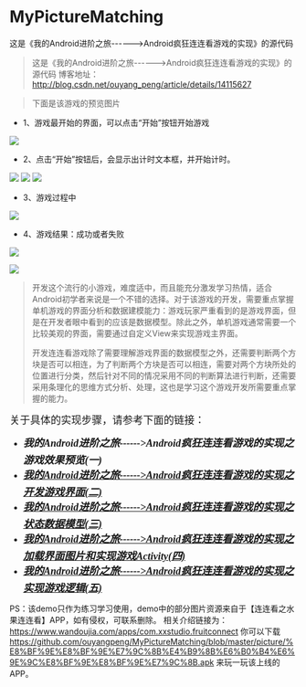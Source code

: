 # MyPictureMatching
这是《我的Android进阶之旅------>Android疯狂连连看游戏的实现》的源代码    



>这是《我的Android进阶之旅------>Android疯狂连连看游戏的实现》的源代码
>博客地址：http://blog.csdn.net/ouyang_peng/article/details/14115627

>下面是该游戏的预览图片

- 1、游戏最开始的界面，可以点击“开始”按钮开始游戏

![](https://github.com/ouyangpeng/MyPictureMatching/blob/master/picture/a7.jpg)

- 2、点击“开始”按钮后，会显示出计时文本框，并开始计时。

![](https://github.com/ouyangpeng/MyPictureMatching/blob/master/picture/a1.jpg)
![](https://github.com/ouyangpeng/MyPictureMatching/blob/master/picture/a3.jpg)
![](https://github.com/ouyangpeng/MyPictureMatching/blob/master/picture/a4.jpg)

- 3、游戏过程中

![](https://github.com/ouyangpeng/MyPictureMatching/blob/master/picture/a2.jpg)


- 4、游戏结果：成功或者失败

![](https://github.com/ouyangpeng/MyPictureMatching/blob/master/picture/a5.jpg)

![](https://github.com/ouyangpeng/MyPictureMatching/blob/master/picture/a6.jpg)


>开发这个流行的小游戏，难度适中，而且能充分激发学习热情，适合Android初学者来说是一个不错的选择。对于该游戏的开发，需要重点掌握单机游戏的界面分析和数据建模能力：游戏玩家严重看到的是游戏界面，但是在开发者眼中看到的应该是数据模型。除此之外，单机游戏通常需要一个比较美观的界面，需要通过自定义View来实现游戏主界面。
>
>开发连连看游戏除了需要理解游戏界面的数据模型之外，还需要判断两个方块是否可以相连，为了判断两个方块是否可以相连，需要对两个方块所处的位置进行分类，然后针对不同的情况采用不同的判断算法进行判断，还需要采用条理化的思维方式分析、处理，这也是学习这个游戏开发所需要重点掌握的能力。
     
<p style="text-align:left"><span style="font-size:18px"><span style="white-space:pre"></span>关于具体的实现步骤，请参考下面的链接：</span></p>
<ul>
<li><span style="font-size:18px; color:#cc0000"><em><strong><a target="_blank" target="_blank" href="http://blog.csdn.net/ouyang_peng/article/details/14115627" style="text-decoration:none; font-family:'Microsoft YaHei'; line-height:30px">我的Android进阶之旅------&gt;Android疯狂连连看游戏的实现之游戏效果预览(一)</a><br>
</strong></em></span></li><li><span style="font-size:18px; color:#cc0000"><em><strong><a target="_blank" target="_blank" href="http://blog.csdn.net/ouyang_peng/article/details/14116701" style="font-family:'Microsoft YaHei'; line-height:30px">我的Android进阶之旅------&gt;Android疯狂连连看游戏的实现之开发游戏界面(二)</a><br>
</strong></em></span></li><li><span style="font-size:18px; color:#cc0000"><em><strong><a target="_blank" target="_blank" href="http://blog.csdn.net/ouyang_peng/article/details/14117487" style="font-family:'Microsoft YaHei'; line-height:30px">我的Android进阶之旅------&gt;Android疯狂连连看游戏的实现之状态数据模型(三)</a></strong></em></span></li><li><span style="font-size:18px; color:#cc0000"><em><strong><span style="font-family:'Microsoft YaHei'; line-height:30px"><a target="_blank" target="_blank" href="http://blog.csdn.net/ouyang_peng/article/details/14118001" style="font-family:'Microsoft YaHei'; line-height:30px">我的Android进阶之旅------&gt;Android疯狂连连看游戏的实现之加载界面图片和实现游戏Activity(四)</a></span></strong></em></span></li><li><span style="font-size:18px; color:#cc0000"><em><strong><span style="font-family:'Microsoft YaHei'; line-height:30px"><a target="_blank" target="_blank" href="http://blog.csdn.net/ouyang_peng/article/details/14118213" style="font-family:'Microsoft YaHei'; line-height:30px">我的Android进阶之旅------&gt;Android疯狂连连看游戏的实现之实现游戏逻辑(五)</a></span></strong></em></span></li></ul>



PS：该demo只作为练习学习使用，demo中的部分图片资源来自于【连连看之水果连连看】APP，如有侵权，可联系删除。
相关介绍链接为：https://www.wandoujia.com/apps/com.xxstudio.fruitconnect
你可以下载 https://github.com/ouyangpeng/MyPictureMatching/blob/master/picture/%E8%BF%9E%E8%BF%9E%E7%9C%8B%E4%B9%8B%E6%B0%B4%E6%9E%9C%E8%BF%9E%E8%BF%9E%E7%9C%8B.apk  来玩一玩该上线的APP。



